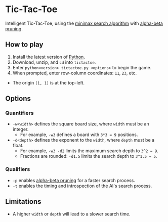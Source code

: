 # Tic-Tac-Toe
Intelligent Tic-Tac-Toe, using the [minimax search algorithm](https://en.wikipedia.org/wiki/Minimax) with [alpha-beta pruning](https://en.wikipedia.org/wiki/Alpha%E2%80%93beta_pruning).

## How to play
1. Install the latest version of [Python](https://www.python.org/downloads/).
2. Download, unzip, and `cd` into `tictactoe`.
3. Enter `python<version> tictactoe.py <options>` to begin the game.
4. When prompted, enter row-column coordinates: `11`, `23`, etc.
  - The origin `(1, 1)` is at the top-left.
  
## Options
### Quantifiers
- `-w<width>` defines the square board size, where `width` must be an integer.
  - For example, `-w3` defines a board with `3*3 = 9` positions.
- `-d<depth>` defines the exponent to the `width`, where `depth` must be a float.
  - For example, `-w3 -d2` limits the maximum search depth to `3^2 = 9`.
  - Fractions are rounded: `-d1.5` limits the search depth to `3^1.5 ≈ 5`.
### Qualifiers
- `-p` enables [alpha-beta pruning](https://en.wikipedia.org/wiki/Alpha%E2%80%93beta_pruning) for a faster search process.
- `-t` enables the timing and introspection of the AI's search process.
  
## Limitations
- A higher `width` or `depth` will lead to a slower search time.
